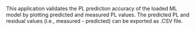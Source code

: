 This application validates the PL prediction accuracy of the loaded ML model by plotting predicted and measured PL values. The predicted PL and residual values (i.e., measured - predicted) can be exported as .CSV file.  
